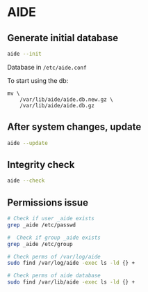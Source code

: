 # AIDE

## Generate initial database

```bash
aide --init
```

Database in `/etc/aide.conf`

To start using the db:

```
mv \
	/var/lib/aide/aide.db.new.gz \
	/var/lib/aide/aide.db.gz
```

## After system changes, update

```bash
aide --update
```

## Integrity check

```bash
aide --check
```

## Permissions issue

```bash
# Check if user _aide exists
grep _aide /etc/passwd

#  Check if group _aide exists
grep _aide /etc/group

# Check perms of /var/log/aide
sudo find /var/log/aide -exec ls -ld {} +

# Check perms of aide database
sudo find /var/lib/aide -exec ls -ld {} +
```